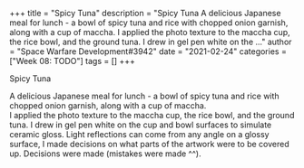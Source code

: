 +++
title = "Spicy Tuna"
description = "Spicy Tuna    A delicious Japanese meal for lunch - a bowl of spicy tuna and rice with chopped onion garnish, along with a cup of maccha.   I applied the photo texture to the maccha cup, the rice bowl, and the ground tuna.  I drew in gel pen white on the ..."
author = "Space Warfare Development#3942"
date = "2021-02-24"
categories = ["Week 08: TODO"]
tags = []
+++

Spicy Tuna  

A delicious Japanese meal for lunch - a bowl of spicy tuna and rice with chopped onion garnish, along with a cup of maccha.  
I applied the photo texture to the maccha cup, the rice bowl, and the ground tuna.  I drew in gel pen white on the cup and bowl surfaces to simulate ceramic gloss.  Light reflections can come from any angle on a glossy surface, I made decisions on what parts of the artwork were to be covered up.  Decisions were made (mistakes were made ^^).
